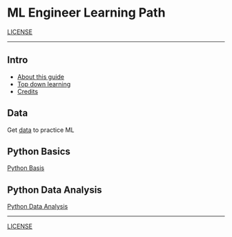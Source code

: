 <link rel='stylesheet' href='assets/css/main.css'/>

# ML Engineer Learning Path

[LICENSE](LICENSE.md)

---

## Intro

* [About this guide](about.md)
* [Top down learning](top-down-learning.md)
* [Credits](credits.md)

## Data

Get [data](data.md) to practice ML

## Python Basics

[Python Basis](python/0-README.md)

## Python Data Analysis

[Python Data Analysis](python-data-analysis/0-README.md)

---
[LICENSE](LICENSE.md)
